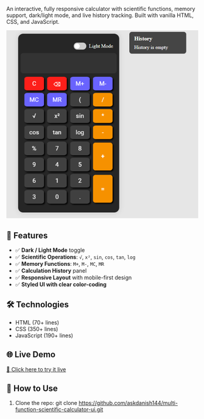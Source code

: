 An interactive, fully responsive calculator with scientific functions, memory support, dark/light mode, and live history tracking. Built with vanilla HTML, CSS, and JavaScript.

![Calculator Screenshot](./Screenshot.png)

## 🚀 Features

- ✅ **Dark / Light Mode** toggle
- ✅ **Scientific Operations**: `√`, `x²`, `sin`, `cos`, `tan`, `log`
- ✅ **Memory Functions**: `M+`, `M-`, `MC`, `MR`
- ✅ **Calculation History** panel
- ✅ **Responsive Layout** with mobile-first design
- ✅ **Styled UI with clear color-coding**

## 🛠️ Technologies

- HTML (70+ lines)
- CSS (350+ lines)
- JavaScript (190+ lines)

## 🌐 Live Demo

[🔗 Click here to try it live](https://askdanish144.github.io/multi-function-scientific-calculator-ui/)

## 📁 How to Use

1. Clone the repo:
   git clone https://github.com/askdanish144/multi-function-scientific-calculator-ui.git
